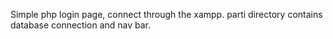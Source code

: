 Simple php login page, 
connect through the xampp. 
parti directory contains database connection and nav bar.
